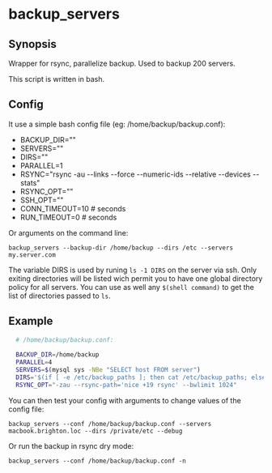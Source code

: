 backup_servers
=============

## Synopsis

Wrapper for rsync, parallelize backup. Used to backup 200 servers.

This script is written in bash.

## Config
It use a simple bash config file (eg: /home/backup/backup.conf):

- BACKUP_DIR=""
- SERVERS=""
- DIRS=""
- PARALLEL=1
- RSYNC="rsync -au --links --force --numeric-ids --relative --devices --stats"
- RSYNC_OPT=""
- SSH_OPT=""
- CONN_TIMEOUT=10 # seconds
- RUN_TIMEOUT=0 # seconds

Or arguments on the command line:

  `backup_servers --backup-dir /home/backup --dirs /etc --servers my.server.com`
  
The variable DIRS is used by runing `ls -1 DIRS` on the server via ssh.
Only exiting directories will be listed wich permit you to have one global directory policy for all servers.
You can use as well any `$(shell command)` to get the list of directories passed to `ls`.

## Example

```bash
  # /home/backup/backup.conf:
  
  BACKUP_DIR=/home/backup
  PARALLEL=4
  SERVERS=$(mysql sys -NBe "SELECT host FROM server")
  DIRS='$(if [ -e /etc/backup_paths ]; then cat /etc/backup_paths; else echo "/etc /home"; fi)'
  RSYNC_OPT="-zau --rsync-path='nice +19 rsync' --bwlimit 1024"

```
You can then test your config with arguments to change values of the config file:

  `backup_servers --conf /home/backup/backup.conf --servers macbook.brighton.loc --dirs /private/etc --debug`
  
Or run the backup in rsync dry mode:
  
  `backup_servers --conf /home/backup/backup.conf -n`
  


